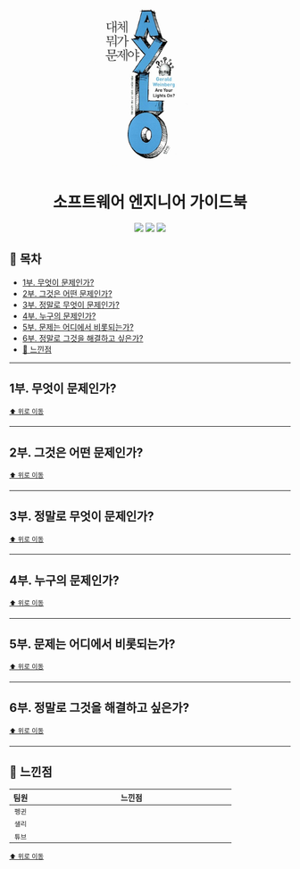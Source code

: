 <div align="center">
  <a href="https://product.kyobobook.co.kr/detail/S000001032954">
      <img src="./img/thumbnail.png" alt="Logo" width="200">
  </a>
  <h1>소프트웨어 엔지니어 가이드북</h1>
  <div>
    <img src="https://img.shields.io/badge/%EC%A0%80%EC%9E%90-제럴드%20M.%20와인버그-e76f51?style=for-the-badge"/>
    <img src="https://img.shields.io/badge/%EC%B6%9C%ED%8C%90%EC%82%AC-인사이트-faa307?style=for-the-badge"/>
    <img src="https://img.shields.io/badge/%EA%B8%B0%EA%B0%84-2025.08.05%20~%20-52b788?style=for-the-badge"/>
  </div>
</div>

## 📝 목차

- [1부. 무엇이 문제인가?](#1부-무엇이-문제인가)
- [2부. 그것은 어떤 문제인가?](#2부-그것은-어떤-문제인가)
- [3부. 정말로 무엇이 문제인가?](#3부-정말로-무엇이-문제인가)
- [4부. 누구의 문제인가?](#4부-누구의-문제인가)
- [5부. 문제는 어디에서 비롯되는가?](#5부-문제는-어디에서-비롯되는가)
- [6부. 정말로 그것을 해결하고 싶은가?](#6부-정말로-그것을-해결하고-싶은가)
- [💬 느낀점](#-느낀점)

---

## 1부. 무엇이 문제인가?

<sup><a href="#-목차">⬆️ 위로 이동</a></sup>

---

## 2부. 그것은 어떤 문제인가?

<sup><a href="#-목차">⬆️ 위로 이동</a></sup>

---

## 3부. 정말로 무엇이 문제인가?

<sup><a href="#-목차">⬆️ 위로 이동</a></sup>

---

## 4부. 누구의 문제인가?

<sup><a href="#-목차">⬆️ 위로 이동</a></sup>

---

## 5부. 문제는 어디에서 비롯되는가?

<sup><a href="#-목차">⬆️ 위로 이동</a></sup>

---

## 6부. 정말로 그것을 해결하고 싶은가?

<sup><a href="#-목차">⬆️ 위로 이동</a></sup>

---

## 💬 느낀점

<table>
  <thead>
    <tr>
      <th width='10%'>팀원</th>
      <th width='90%'>느낀점</th>
    </tr>
  </thead>
  <tbody>
    <tr>
      <td align='center'><code>펭귄</code></td>
      <td></td>
    </tr>
    <tr>
      <td align='center'><code>샐리</code></td>
      <td></td>
    </tr>
    <tr>
      <td align='center'><code>튜브</code></td>
      <td></td>
    </tr>
  </tbody>
</table>

<sup><a href="#-목차">⬆️ 위로 이동</a></sup>
